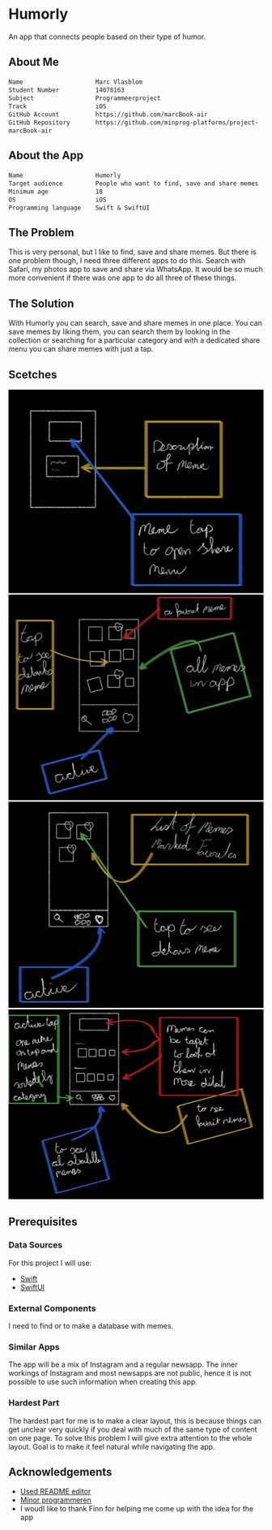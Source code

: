 # Humorly

An app that connects people based on their type of humor.


## About Me
    Name                    Marc Vlasblom
    Student Number          14078163
    Subject                 Programmeerproject 
    Track                   iOS
    GitHub Account          https://github.com/marcBook-air
    GitHub Repository       https://github.com/minprog-platforms/project-marcBook-air   
## About the App
    Name                    Humorly
    Target audience         People who want to find, save and share memes
    Minimum age             18
    OS                      iOS
    Programming language    Swift & SwiftUI

## The Problem
This is very personal, but I like to find, save and share memes. But there is one problem though, I need three different apps to do this. Search with Safari, my photos app to save and share via WhatsApp. It would be so much more convenient if there was one app to do all three of these things.
##  The Solution
With Humorly you can search, save and share memes in one place. You can save memes by liking them, you can search them by looking in the collection or searching for a particular category and with a dedicated share menu you can share memes with just a tap.
## Scetches
![DetailView](DOC/DetailView.jpg)
![CollectionView](DOC/CollectionView.jpg)
![FavoriteView](DOC/FavoriteView.jpg)
![HumorlyView](DOC/HumorlyView.jpg)
## Prerequisites
### Data Sources
For this project I will use:
- [Swift](https://www.swift.org/documentation/)
- [SwiftUI](https://developer.apple.com/documentation/swiftui/)
### External Components
I need to find or to make a database with memes.
### Similar Apps
The app will be a mix of Instagram and a regular newsapp. The inner workings of Instagram and most newsapps are not public, hence it is not possible to use such information when creating this app.
### Hardest Part
The hardest part for me is to make a clear layout, this is because things can get unclear very quickly if you deal with much of the same type of content on one page. To solve this problem I will give extra attention to the whole layout. Goal is to make it feel natural while navigating the app.
## Acknowledgements
 - [Used README editor](https://readme.so/nl)
 - [Minor programmeren](https://project.mprog.nl/syllabus)
 - I woudl like to thank Finn for helping me come up with the idea for the app
